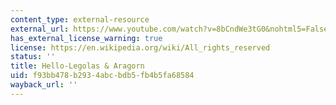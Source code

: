 ```yaml
---
content_type: external-resource
external_url: https://www.youtube.com/watch?v=8bCndWe3tG0&nohtml5=False
has_external_license_warning: true
license: https://en.wikipedia.org/wiki/All_rights_reserved
status: ''
title: Hello-Legolas & Aragorn
uid: f93bb478-b293-4abc-bdb5-fb4b5fa68584
wayback_url: ''
---
```

